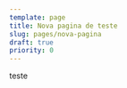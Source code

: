 ```yaml
---
template: page
title: Nova pagina de teste
slug: pages/nova-pagina
draft: true
priority: 0
---
```

t﻿este